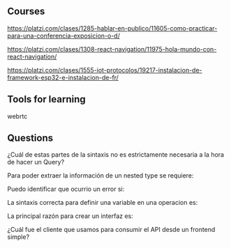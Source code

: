 ## Courses

https://platzi.com/clases/1285-hablar-en-publico/11605-como-practicar-para-una-conferencia-exposicion-o-d/

https://platzi.com/clases/1308-react-navigation/11975-hola-mundo-con-react-navigation/

https://platzi.com/clases/1555-iot-protocolos/19217-instalacion-de-framework-esp32-e-instalacion-de-fr/

## Tools for learning

webrtc

## Questions

¿Cuál de estas partes de la sintaxis no es estrictamente necesaria a la hora de hacer un Query?

Para poder extraer la información de un nested type se requiere:

Puedo identificar que ocurrio un error si:

La sintaxis correcta para definir una variable en una operacion es:

La principal razón para crear un interfaz es:

¿Cuál fue el cliente que usamos para consumir el API desde un frontend simple?
